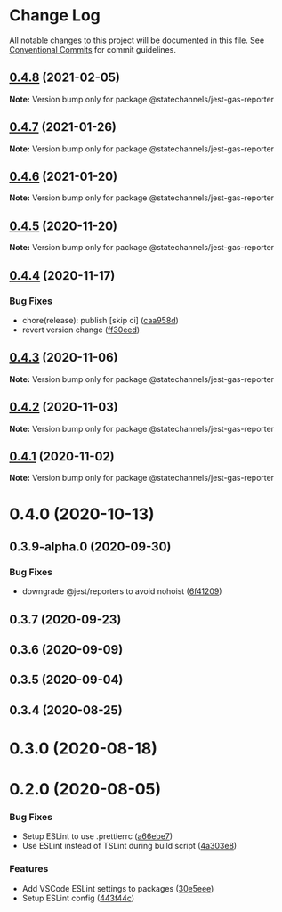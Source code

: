# Change Log

All notable changes to this project will be documented in this file.
See [Conventional Commits](https://conventionalcommits.org) for commit guidelines.

## [0.4.8](https://github.com/statechannels/monorepo/compare/@statechannels/jest-gas-reporter@0.4.5...@statechannels/jest-gas-reporter@0.4.8) (2021-02-05)

**Note:** Version bump only for package @statechannels/jest-gas-reporter





## [0.4.7](https://github.com/statechannels/monorepo/compare/@statechannels/jest-gas-reporter@0.4.5...@statechannels/jest-gas-reporter@0.4.7) (2021-01-26)

**Note:** Version bump only for package @statechannels/jest-gas-reporter





## [0.4.6](https://github.com/statechannels/monorepo/compare/@statechannels/jest-gas-reporter@0.4.5...@statechannels/jest-gas-reporter@0.4.6) (2021-01-20)

**Note:** Version bump only for package @statechannels/jest-gas-reporter





## [0.4.5](https://github.com/statechannels/monorepo/compare/@statechannels/jest-gas-reporter@0.4.4...@statechannels/jest-gas-reporter@0.4.5) (2020-11-20)

**Note:** Version bump only for package @statechannels/jest-gas-reporter





## [0.4.4](https://github.com/statechannels/monorepo/compare/@statechannels/jest-gas-reporter@0.4.3...@statechannels/jest-gas-reporter@0.4.4) (2020-11-17)


### Bug Fixes

* chore(release): publish [skip ci] ([caa958d](https://github.com/statechannels/monorepo/commit/caa958dcfdc6fbcf07ebb0b9001552ef41ebbc9c))
* revert version change ([ff30eed](https://github.com/statechannels/monorepo/commit/ff30eed36b25696f9a98bb97184dc7aab238401b))





## [0.4.3](https://github.com/statechannels/monorepo/compare/@statechannels/jest-gas-reporter@0.4.2...@statechannels/jest-gas-reporter@0.4.3) (2020-11-06)

**Note:** Version bump only for package @statechannels/jest-gas-reporter





## [0.4.2](https://github.com/statechannels/monorepo/compare/@statechannels/jest-gas-reporter@0.4.0...@statechannels/jest-gas-reporter@0.4.2) (2020-11-03)

**Note:** Version bump only for package @statechannels/jest-gas-reporter





## [0.4.1](https://github.com/statechannels/monorepo/compare/@statechannels/jest-gas-reporter@0.4.0...@statechannels/jest-gas-reporter@0.4.1) (2020-11-02)

**Note:** Version bump only for package @statechannels/jest-gas-reporter





# 0.4.0 (2020-10-13)



## 0.3.9-alpha.0 (2020-09-30)


### Bug Fixes

* downgrade @jest/reporters to avoid nohoist ([6f41209](https://github.com/statechannels/monorepo/commit/6f41209f23a8b8f3b59be94eefb7c53fc50b27d8))



## 0.3.7 (2020-09-23)



## 0.3.6 (2020-09-09)



## 0.3.5 (2020-09-04)



## 0.3.4 (2020-08-25)



# 0.3.0 (2020-08-18)



# 0.2.0 (2020-08-05)


### Bug Fixes

* Setup ESLint to use .prettierrc ([a66ebe7](https://github.com/statechannels/monorepo/commit/a66ebe73775e168799c7f2ffe08e0a9704e42798))
* Use ESLint instead of TSLint during build script ([4a303e8](https://github.com/statechannels/monorepo/commit/4a303e8952f56400e2f99858900a6d45907bb033))


### Features

* Add VSCode ESLint settings to packages ([30e5eee](https://github.com/statechannels/monorepo/commit/30e5eee12f54b9ba44ea6538a032b46ff354df04))
* Setup ESLint config ([443f44c](https://github.com/statechannels/monorepo/commit/443f44cbabccc3499e285ba8a8c8486eec5ba68e))
